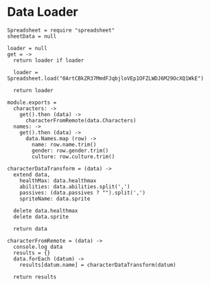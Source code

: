 Data Loader
===========

    Spreadsheet = require "spreadsheet"
    sheetData = null

    loader = null
    get = ->
      return loader if loader

      loader = Spreadsheet.load("0ArtCBkZR37MmdFJqbjloVEp1OFZLWDJ6M29OcXQ1WkE")

      return loader

    module.exports =
      characters: ->
        get().then (data) ->
          characterFromRemote(data.Characters)
      names: ->
        get().then (data) ->
          data.Names.map (row) ->
            name: row.name.trim()
            gender: row.gender.trim()
            culture: row.culture.trim()

    characterDataTransform = (data) ->
      extend data,
        healthMax: data.healthmax
        abilities: data.abilities.split(',')
        passives: (data.passives ? "").split(',')
        spriteName: data.sprite

      delete data.healthmax
      delete data.sprite

      return data

    characterFromRemote = (data) ->
      console.log data
      results = {}
      data.forEach (datum) ->
        results[datum.name] = characterDataTransform(datum)

      return results
